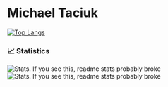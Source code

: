 # Michael Taciuk

[![Top Langs](https://github-readme-stats.vercel.app/api/top-langs/?username=michaeltaciuk&layout=compact&theme=vision-friendly-dark)](https://github.com/michaeltaciuk/github-readme-stats)

### 📈 Statistics
![Stats. If you see this, readme stats probably broke](https://github-readme-stats.vercel.app/api?username=michaeltaciuk&count_private=true&show_icons=true&include_all_commits=true&layout=compact&theme=onedark)
![Stats. If you see this, readme stats probably broke](https://github-readme-stats.vercel.app/api/top-langs/?username=michaeltaciuk&layout=compact&theme=onedark)
